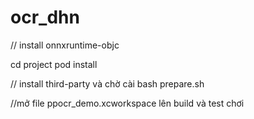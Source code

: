 # ocr_dhn
// install onnxruntime-objc

cd project
pod install

// install third-party và chờ cài
bash prepare.sh 

//mở file ppocr_demo.xcworkspace lên build và test chơi
